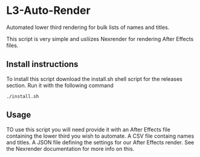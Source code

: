 # L3-Auto-Render
Automated lower third rendering for bulk lists of names and titles.   

This script is very simple and usliizes Nexrender for rendering After Effects files.

## Install instructions
To install this script download the install.sh shell script for the releases section.   Run it with the following command

```
./install.sh 
```

## Usage
TO use this script you will need provide it with an After Effects file containing the lower third you wish to automate.
A CSV file containg names and titles.
A JSON file defining the settings for our After Effects render.  See the Nexrender documentation for more info on this.
